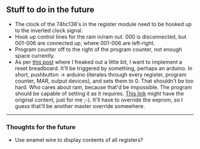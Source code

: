 ## Stuff to do in the future

- The clock of the 74hc138's in the register module need to be hooked up to the inverted clock signal.
- Hook up control lines for the ram in/ram out.  000 is disconnected, but 001-006 are connected up, where 001-006 are left-right.  
- Program counter off to the right of the program counter, not enough space currently.  
- As per [this post](https://thecodingchicken.github.io/2025/05/05/program-counter.html) where I freaked out a little bit, I want to implement a reset breadboard.  It'll be triggered by something, perhaps an arduino.  In short, pushbutton -> arduino (iterates through every register, program counter, MAR, output devices), and sets them to 0.  That shouldn't be too hard.  Who cares about ram, because that'd be impossible.  The program should be capable of setting it as it requires.  [This link](https://x.com/i/grok?conversation=1919116958076956924) might have the original content, just for me ;-).  It'll have to override the eeprom, so I guess that'll be another master override somewhere.  



---

### Thoughts for the future
- Use enamel wire to display contents of all registers?